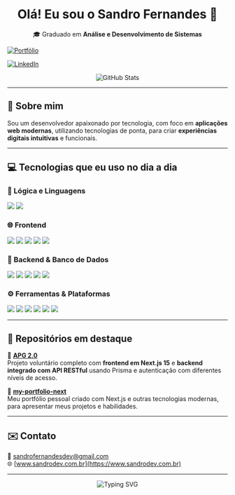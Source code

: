 <h1 align="center">Olá! Eu sou o Sandro Fernandes 👋</h1>

<p align="center">
  🎓 Graduado em <strong>Análise e Desenvolvimento de Sistemas</strong><br/>
</p>

<p align="center">
 
   [![Portfólio](https://img.shields.io/website?label=Portfólio&style=for-the-badge&url=https://sandrofernandesdev.vercel.app/)](https://www.sandrodev.com.br/)


  <a href="https://www.linkedin.com/in/sandrofernandesrosal/">
    <img src="https://img.shields.io/badge/LinkedIn-0077B5?style=for-the-badge&logo=linkedin&logoColor=white" alt="LinkedIn" />
  </a>
</p>

<p align="center">
  <img src="https://github-readme-stats.vercel.app/api?username=sandrofernandesrosal&show_icons=true&theme=dracula&count_private=true" alt="GitHub Stats" />
</p>

---

## 🚀 Sobre mim

Sou um desenvolvedor apaixonado por tecnologia, com foco em **aplicações web modernas**, utilizando tecnologias de ponta, para criar **experiências digitais intuitivas** e funcionais.  


---

## 💻 Tecnologias que eu uso no dia a dia

### 🧠 Lógica e Linguagens
<div style="display: inline_block">
  <img src="https://img.shields.io/badge/JavaScript-F7DF1E?style=for-the-badge&logo=javascript&logoColor=black" />
  <img src="https://img.shields.io/badge/TypeScript-3178C6?style=for-the-badge&logo=typescript&logoColor=white" />
</div>

### 🌐 Frontend
<div style="display: inline_block">
  <img src="https://img.shields.io/badge/HTML5-E34F26?style=for-the-badge&logo=html5&logoColor=white" />
  <img src="https://img.shields.io/badge/CSS3-1572B6?style=for-the-badge&logo=css3&logoColor=white" />
  <img src="https://img.shields.io/badge/React-20232A?style=for-the-badge&logo=react&logoColor=61DAFB" />
  <img src="https://img.shields.io/badge/NextJS-000000?style=for-the-badge&logo=next.js&logoColor=white" />
  <img src="https://img.shields.io/badge/Zustand-000000?style=for-the-badge&logo=Zustand&logoColor=white" />
</div>

### 🧩 Backend & Banco de Dados
<div style="display: inline_block">
  <img src="https://img.shields.io/badge/Node.js-339933?style=for-the-badge&logo=node.js&logoColor=white" />
  <img src="https://img.shields.io/badge/Express-404D59?style=for-the-badge&logo=express&logoColor=white" />
  <img src="https://img.shields.io/badge/Fastify-000000?style=for-the-badge&logo=fastify&logoColor=white" />
  <img src="https://img.shields.io/badge/Prisma-2D3748?style=for-the-badge&logo=prisma&logoColor=white" />
  <img src="https://img.shields.io/badge/MySQL-4479A1?style=for-the-badge&logo=mysql&logoColor=white" />
</div>

### ⚙️ Ferramentas & Plataformas
<div style="display: inline_block">
  <img src="https://img.shields.io/badge/Git-F05032?style=for-the-badge&logo=git&logoColor=white" />
  <img src="https://img.shields.io/badge/GitHub-181717?style=for-the-badge&logo=github&logoColor=white" />
  <img src="https://img.shields.io/badge/Vercel-000000?style=for-the-badge&logo=vercel&logoColor=white" />
  <img src="https://img.shields.io/badge/Notion-000000?style=for-the-badge&logo=notion&logoColor=white" />
  <img src="https://img.shields.io/badge/Insomnia-4000BF?style=for-the-badge&logo=insomnia&logoColor=white" />
  <img src="https://img.shields.io/badge/Postman-FF6C37?style=for-the-badge&logo=postman&logoColor=white" />
</div>

---

## 📌 Repositórios em destaque

🔹 [**APG 2.0**](https://github.com/SandroFernandesRosal/APG-2.0)  
Projeto voluntário completo com **frontend em Next.js 15** e **backend integrado com API RESTful** usando Prisma  e autenticação com diferentes níveis de acesso.  

🔹 [**my-portfolio-next**](https://github.com/SandroFernandesRosal/my-portfolio-next)  
Meu portfólio pessoal criado com Next.js e outras tecnologias modernas, para apresentar meus projetos e habilidades.

---

## ✉️ Contato

📩 sandrofernandesdev@gmail.com  
🌐 [www.sandrodev.com.br](https://www.sandrodev.com.br)

---

<p align="center">
  <img src="https://readme-typing-svg.herokuapp.com?font=Fira+Code&size=22&pause=1000&color=00F700&width=435&lines=Seja+bem-vindo+ao+meu+perfil!;Fique+à+vontade+para+explorar+🚀" alt="Typing SVG" />
</p>
